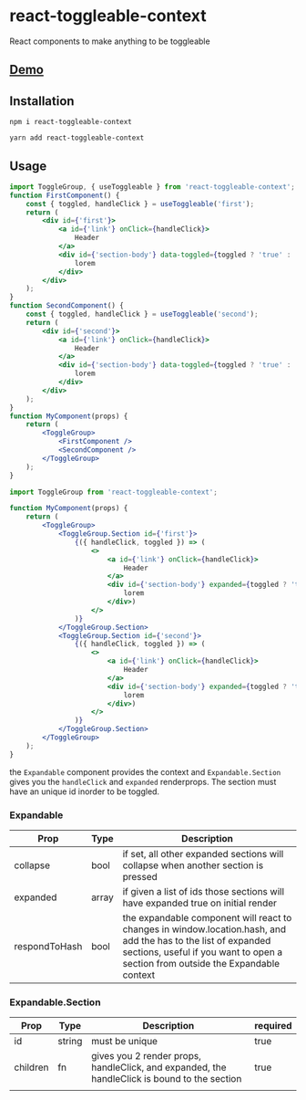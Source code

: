 # react-toggleable-context

React components to make anything to be toggleable

## [Demo](https://codesandbox.io/s/7mlqvn0370)

## Installation

`npm i react-toggleable-context`

`yarn add react-toggleable-context`

## Usage

```jsx
import ToggleGroup, { useToggleable } from 'react-toggleable-context';
function FirstComponent() {
    const { toggled, handleClick } = useToggleable('first');
    return (
        <div id={'first'}>
            <a id={'link'} onClick={handleClick}>
                Header
            </a>
            <div id={'section-body'} data-toggled={toggled ? 'true' : 'false'}>
                lorem
            </div>
        </div>
    );
}
function SecondComponent() {
    const { toggled, handleClick } = useToggleable('second');
    return (
        <div id={'second'}>
            <a id={'link'} onClick={handleClick}>
                Header
            </a>
            <div id={'section-body'} data-toggled={toggled ? 'true' : 'false'}>
                lorem
            </div>
        </div>
    );
}
function MyComponent(props) {
    return (
        <ToggleGroup>
            <FirstComponent />
            <SecondComponent />
        </ToggleGroup>
    );
}
```

```jsx
import ToggleGroup from 'react-toggleable-context';

function MyComponent(props) {
    return (
        <ToggleGroup>
            <ToggleGroup.Section id={'first'}>
                {({ handleClick, toggled }) => (
                    <>
                        <a id={'link'} onClick={handleClick}>
                            Header
                        </a>
                        <div id={'section-body'} expanded={toggled ? 'true' : 'false'}>
                            lorem
                        </div>)
                    </>
                )}
            </ToggleGroup.Section>
            <ToggleGroup.Section id={'second'}>
                {({ handleClick, toggled }) => (
                    <>
                        <a id={'link'} onClick={handleClick}>
                            Header
                        </a>
                        <div id={'section-body'} expanded={toggled ? 'true' : 'false'}>
                            lorem
                        </div>)
                    </>
                )}
            </ToggleGroup.Section>
        </ToggleGroup>
    );
}
```

the `Expandable` component provides the context and `Expandable.Section` gives you the `handleClick` and `expanded` renderprops. The section must have an unique id inorder to be toggled.

### Expandable

| Prop          | Type  | Description                                                                                                                                                                                        |
| ------------- | ----- | -------------------------------------------------------------------------------------------------------------------------------------------------------------------------------------------------- |
| collapse      | bool  | if set, all other expanded sections will collapse when another section is pressed                                                                                                                  |
| expanded      | array | if given a list of ids those sections will have expanded true on initial render                                                                                                                    |
| respondToHash | bool  | the expandable component will react to changes in window.location.hash, and add the has to the list of expanded sections, useful if you want to open a section from outside the Expandable context |

### Expandable.Section

| Prop     | Type   | Description                                                                                  | required |
| -------- | ------ | -------------------------------------------------------------------------------------------- | -------- |
| id       | string | must be unique                                                                               | true     |
| children | fn     | gives you 2 render props, handleClick, and expanded, the handleClick is bound to the section | true     |
|          |        |                                                                                              |          |
